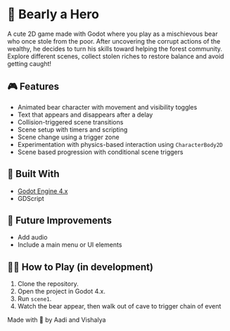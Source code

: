 # 🐻 Bearly a Hero

A cute 2D game made with Godot where you play as a mischievous bear who once stole from the poor.
After uncovering the corrupt actions of the wealthy, he decides to turn his skills toward helping the forest community.
Explore different scenes, collect stolen riches to restore balance and avoid getting caught!

## 🎮 Features

- Animated bear character with movement and visibility toggles
- Text that appears and disappears after a delay
- Collision-triggered scene transitions 
- Scene setup with timers and scripting
- Scene change using a trigger zone
- Experimentation with physics-based interaction using `CharacterBody2D`
- Scene based progression with conditional scene triggers

## 🚀 Built With

- [Godot Engine 4.x](https://godotengine.org/)
- GDScript

## 🔧 Future Improvements
- Add audio
- Include a main menu or UI elements

## 🧑‍💻 How to Play (in development)

1. Clone the repository.
2. Open the project in Godot 4.x.
3. Run `scene1`.
4. Watch the bear appear, then walk out of cave to trigger chain of event


Made with 💖 by Aadi and Vishalya

